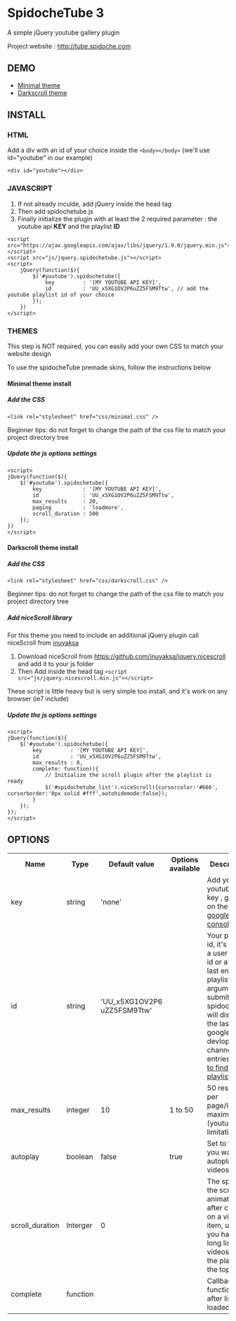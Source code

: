 # SpidocheTube 3
A simple jQuery youtube gallery plugin

Project website : http://tube.spidoche.com

## DEMO

*   [Minimal theme](http://tube.spidoche.com/demo/minimal/minimal.html)
*   [Darkscroll theme](http://tube.spidoche.com/demo/darkscroll/darkscroll.html)

## INSTALL

### HTML

Add a div with an id of your choice inside the `<body></body>` (we'll use id="youtube" in our example)

    <div id="youtube"></div>

### JAVASCRIPT

1.  If not already inculde, add jQuery inside the head tag
2.  Then add spidochetube.js 
3.  Finally initialize the plugin with at least the 2 required parameter : the youtube api **KEY** and the playlist **ID**

```
<script src="https://ajax.googleapis.com/ajax/libs/jquery/1.9.0/jquery.min.js"></script>
<script src="js/jquery.spidochetube.js"></script>
<script>
    jQuery(function($){
        $('#youtube').spidochetube({
            key         : '[MY YOUTUBE API KEY]',
            id          : 'UU_x5XG1OV2P6uZZ5FSM9Ttw', // add the youtube playlist id of your choice
        });
    })
</script>
```

### THEMES

This step is NOT required, you can easily add your own CSS to match your website design

To use the spidocheTube premade skins, follow the instructions below

#### Minimal theme install

##### Add the CSS

    <link rel="stylesheet" href="css/minimal.css" />

Beginner tips: do not forget to change the path of the css file to match your project directory tree

##### Update the js options settings

    <script>
    jQuery(function($){
        $('#youtube').spidochetube({
            key             : '[MY YOUTUBE API KEY]',
            id              : 'UU_x5XG1OV2P6uZZ5FSM9Ttw',
            max_results     : 20,
            paging          : 'loadmore',
            scroll_duration : 500
        });
    })
    </script>

#### Darkscroll theme install

##### Add the CSS

    <link rel="stylesheet" href="css/darkscroll.css" />

Beginner tips: do not forget to change the path of the css file to match you project directory tree

##### Add niceScroll library

For this theme you need to include an additional jQuery plugin call niceScroll from [inuyaksa](http://nicescroll.areaaperta.com/)

1.  Download niceScroll from https://github.com/inuyaksa/jquery.nicescroll and add it to your js folder
2.  Then Add inside the head tag `<script src="js/jquery.nicescroll.min.js"></script>`

These script is little heavy but is very simple too install, and it's work on any browser (ie7 include)

##### Update the js options settings

    <script>
    jQuery(function($){
        $('#youtube').spidochetube({
            key         : '[MY YOUTUBE API KEY]',
            id          : 'UU_x5XG1OV2P6uZZ5FSM9Ttw',
            max_results : 8,
            complete: function(){
                // Initialize the scroll plugin after the playlist is ready
                $('#spidochetube_list').niceScroll({cursorcolor:'#666', cursorborder:'0px solid #fff',autohidemode:false});
            }
        });
    });
    </script>

## OPTIONS

<table class="api">

<tbody>

<tr>

<th class="option">Name</th>
<th class="type">Type</th>
<th class="parameter">Default value</th>
<th class="example">Options available</th>
<th class="description">Description</th>

</tr>

<tr>

<td>key</td>
<td>string</td>
<td>'none'</td>
<td>&nbsp;</td>
<td>Add your youtube API key , get one on the <a href="https://console.developers.google.com">google dev console</a></td>

</tr>

<tr class="playlist_id">

<td>id</td>
<td>string</td>
<td>'UU_x5XG1OV2P6
uZZ5FSM9Ttw'</td>
<td>&nbsp;</td>
<td>
Your playlist id, it's can be a user playist id or a user last entries playlist
if no argument submit spidochetube will display the last google devlopper channel entries
<a href="https://www.youtube.com/watch?v=oRGEOtcZc0o">How to find a playlist id?</a>
</td>
</tr>

<tr>
<td>max_results</td>
<td>integer</td>
<td>10</td>
<td>1 to 50</td>
<td>50 results per page/load maximum (youtube api limitation)</td>
</tr>

<tr>
<td>autoplay</td>
<td>boolean</td>
<td>false</td>
<td>true</td>
<td>Set to true if you want to autoplay the videos</td>
</tr>

<tr>
<td>scroll_duration</td>
<td>Interger</td>
<td>0</td>
<td>&nbsp;</td>
<td>The speed of the scroll animation after clicking on a video item, useful if you have a long list on videos and the player on the top</td>
</tr>

<tr>
<td>complete</td>
<td>function</td>
<td>&nbsp;</td>
<td>&nbsp;</td>
<td>Callback function fire after list is loaded</td>
</tr>

</tbody>

</table>
